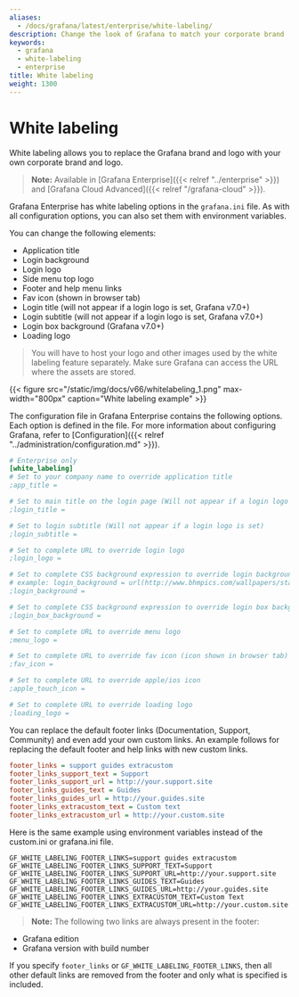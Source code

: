 ```yaml
---
aliases:
  - /docs/grafana/latest/enterprise/white-labeling/
description: Change the look of Grafana to match your corporate brand
keywords:
  - grafana
  - white-labeling
  - enterprise
title: White labeling
weight: 1300
---
```


# White labeling

White labeling allows you to replace the Grafana brand and logo with your own corporate brand and logo.

> **Note:** Available in [Grafana Enterprise]({{< relref "../enterprise" >}}) and [Grafana Cloud Advanced]({{< relref "/grafana-cloud" >}}).

Grafana Enterprise has white labeling options in the `grafana.ini` file. As with all configuration options, you can also set them with environment variables.

You can change the following elements:

- Application title
- Login background
- Login logo
- Side menu top logo
- Footer and help menu links
- Fav icon (shown in browser tab)
- Login title (will not appear if a login logo is set, Grafana v7.0+)
- Login subtitle (will not appear if a login logo is set, Grafana v7.0+)
- Login box background (Grafana v7.0+)
- Loading logo

> You will have to host your logo and other images used by the white labeling feature separately. Make sure Grafana can access the URL where the assets are stored.

{{< figure src="/static/img/docs/v66/whitelabeling_1.png" max-width="800px" caption="White labeling example" >}}

The configuration file in Grafana Enterprise contains the following options. Each option is defined in the file. For more information about configuring Grafana, refer to [Configuration]({{< relref "../administration/configuration.md" >}}).

```ini
# Enterprise only
[white_labeling]
# Set to your company name to override application title
;app_title =

# Set to main title on the login page (Will not appear if a login logo is set)
;login_title =

# Set to login subtitle (Will not appear if a login logo is set)
;login_subtitle =

# Set to complete URL to override login logo
;login_logo =

# Set to complete CSS background expression to override login background
# example: login_background = url(http://www.bhmpics.com/wallpapers/starfield-1920x1080.jpg)
;login_background =

# Set to complete CSS background expression to override login box background
;login_box_background =

# Set to complete URL to override menu logo
;menu_logo =

# Set to complete URL to override fav icon (icon shown in browser tab)
;fav_icon =

# Set to complete URL to override apple/ios icon
;apple_touch_icon =

# Set to complete URL to override loading logo
;loading_logo =
```

You can replace the default footer links (Documentation, Support, Community) and even add your own custom links.
An example follows for replacing the default footer and help links with new custom links.

```ini
footer_links = support guides extracustom
footer_links_support_text = Support
footer_links_support_url = http://your.support.site
footer_links_guides_text = Guides
footer_links_guides_url = http://your.guides.site
footer_links_extracustom_text = Custom text
footer_links_extracustom_url = http://your.custom.site
```

Here is the same example using environment variables instead of the custom.ini or grafana.ini file.

```
GF_WHITE_LABELING_FOOTER_LINKS=support guides extracustom
GF_WHITE_LABELING_FOOTER_LINKS_SUPPORT_TEXT=Support
GF_WHITE_LABELING_FOOTER_LINKS_SUPPORT_URL=http://your.support.site
GF_WHITE_LABELING_FOOTER_LINKS_GUIDES_TEXT=Guides
GF_WHITE_LABELING_FOOTER_LINKS_GUIDES_URL=http://your.guides.site
GF_WHITE_LABELING_FOOTER_LINKS_EXTRACUSTOM_TEXT=Custom Text
GF_WHITE_LABELING_FOOTER_LINKS_EXTRACUSTOM_URL=http://your.custom.site
```

> **Note:** The following two links are always present in the footer:

- Grafana edition
- Grafana version with build number

If you specify `footer_links` or `GF_WHITE_LABELING_FOOTER_LINKS`, then all other default links are removed from the footer and only what is specified is included.
